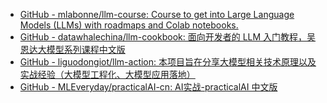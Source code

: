 - [GitHub - mlabonne/llm-course: Course to get into Large Language Models (LLMs) with roadmaps and Colab notebooks.](https://github.com/mlabonne/llm-course)  
- [GitHub - datawhalechina/llm-cookbook: 面向开发者的 LLM 入门教程，吴恩达大模型系列课程中文版](https://github.com/datawhalechina/llm-cookbook)  
- [GitHub - liguodongiot/llm-action: 本项目旨在分享大模型相关技术原理以及实战经验（大模型工程化、大模型应用落地）](https://github.com/liguodongiot/llm-action)
- [GitHub - MLEveryday/practicalAI-cn: AI实战-practicalAI 中文版](https://github.com/MLEveryday/practicalAI-cn)